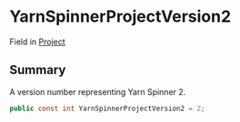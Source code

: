# YarnSpinnerProjectVersion2

Field in [Project](broken-reference)

## Summary

A version number representing Yarn Spinner 2.

```csharp
public const int YarnSpinnerProjectVersion2 = 2;
```
